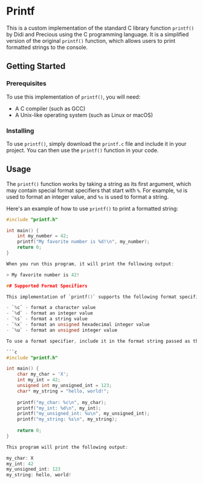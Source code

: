 # Printf

This is a custom implementation of the standard C library function `printf()` by Didi and Precious using the C programming language. It is a simplified version of the original `printf()` function, which allows users to print formatted strings to the console.

## Getting Started

### Prerequisites

To use this implementation of `printf()`, you will need:

* A C compiler (such as GCC)
* A Unix-like operating system (such as Linux or macOS)

### Installing

To use `printf()`, simply download the `printf.c` file and include it in your project. You can then use the `printf()` function in your code.

## Usage

The `printf()` function works by taking a string as its first argument, which may contain special format specifiers that start with `%`. For example, `%d` is used to format an integer value, and `%s` is used to format a string.

Here's an example of how to use `printf()` to print a formatted string:

```c
#include "printf.h"

int main() {
    int my_number = 42;
    printf("My favorite number is %d!\n", my_number);
    return 0;
}

When you run this program, it will print the following output:

> My favorite number is 42!

## Supported Format Specifiers

This implementation of `printf()` supports the following format specifiers:

- `%c` - format a character value
- `%d` - format an integer value
- `%s` - format a string value
- `%x` - format an unsigned hexadecimal integer value
- `%u` - format an unsigned integer value

To use a format specifier, include it in the format string passed as the first argument to `printf()`. For example:

```c
#include "printf.h"

int main() {
    char my_char = 'X';
    int my_int = 42;
    unsigned int my_unsigned_int = 123;
    char* my_string = "hello, world!";
    
    printf("my_char: %c\n", my_char);
    printf("my_int: %d\n", my_int);
    printf("my_unsigned_int: %u\n", my_unsigned_int);
    printf("my_string: %s\n", my_string);
    
    return 0;
}

This program will print the following output:

my_char: X
my_int: 42
my_unsigned_int: 123
my_string: hello, world!

